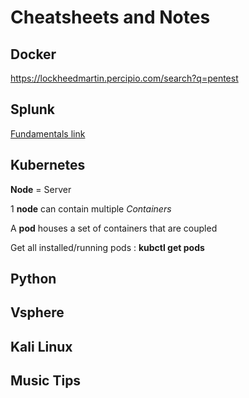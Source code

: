 # Cheatsheets and Notes

## Docker

https://lockheedmartin.percipio.com/search?q=pentest

## Splunk
[Fundamentals link](https://www.splunk.com/en_us/training/splunk-fundamentals.html)

## Kubernetes

**Node** = Server

1 **node** can contain multiple _Containers_

A **pod** houses a set of containers that are coupled

Get all installed/running pods : **kubctl get pods**

## Python

## Vsphere

## Kali Linux

## Music Tips
